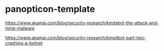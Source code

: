 # panopticon-template

https://www.akamai.com/blog/security-research/kmdsbot-the-attack-and-mine-malware

https://www.akamai.com/blog/security-research/kmsdbot-part-two-crashing-a-botnet
